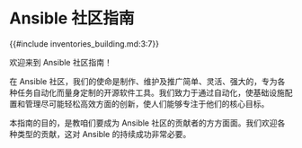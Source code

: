 # Ansible 社区指南

{{#include inventories_building.md:3:7}}


欢迎来到 Ansible 社区指南！


在 Ansible 社区，我们的使命是制作、维护及推广简单、灵活、强大的，专为各种任务自动化而量身定制的开源软件工具。我们致力于通过自动化，使基础设施配置和管理尽可能轻松高效方面的创新，使人们能够专注于他们的核心目标。

本指南的目的，是教咱们要成为 Ansible 社区的贡献者的方方面面。我们欢迎各种类型的贡献，这对 Ansible 的持续成功非常必要。



